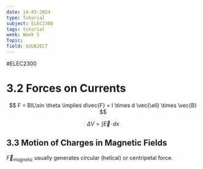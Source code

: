 ```yaml
---
date: 14-03-2024
type: Tutorial
subject: ELEC2300
tags: tutorial
week: Week 5
Topic: 
field: $SUBJECT
---
```

#ELEC2300

# 3.2 Forces on Currents

$$
F = BIL\sin \theta \implies d\vec{F} = I \times d \vec{\ell} \times \vec{B}
$$

$$
\Delta V = \int \vec{E} \cdot \, dx
$$


## 3.3 Motion of Charges in Magnetic Fields
$\vec{F}_{magnetic}$ usually generates circular (helical) or centripetal force.	

